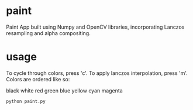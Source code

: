 # paint
Paint App built using Numpy and OpenCV libraries, incorporating Lanczos resampling and alpha compositing.

# usage
To cycle through colors, press 'c'. To apply lanczos interpolation, press 'm'. Colors are ordered like so:

black
white 
red
green 
blue
yellow
cyan 
magenta

```python
python paint.py
```
